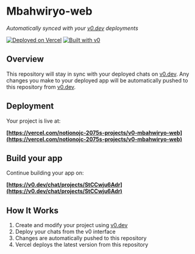 # Mbahwiryo-web

*Automatically synced with your [v0.dev](https://v0.dev) deployments*

[![Deployed on Vercel](https://img.shields.io/badge/Deployed%20on-Vercel-black?style=for-the-badge&logo=vercel)](https://vercel.com/notionojc-2075s-projects/v0-mbahwiryo-web)
[![Built with v0](https://img.shields.io/badge/Built%20with-v0.dev-black?style=for-the-badge)](https://v0.dev/chat/projects/StCCwju6Adr)

## Overview

This repository will stay in sync with your deployed chats on [v0.dev](https://v0.dev).
Any changes you make to your deployed app will be automatically pushed to this repository from [v0.dev](https://v0.dev).

## Deployment

Your project is live at:

**[https://vercel.com/notionojc-2075s-projects/v0-mbahwiryo-web](https://vercel.com/notionojc-2075s-projects/v0-mbahwiryo-web)**

## Build your app

Continue building your app on:

**[https://v0.dev/chat/projects/StCCwju6Adr](https://v0.dev/chat/projects/StCCwju6Adr)**

## How It Works

1. Create and modify your project using [v0.dev](https://v0.dev)
2. Deploy your chats from the v0 interface
3. Changes are automatically pushed to this repository
4. Vercel deploys the latest version from this repository
